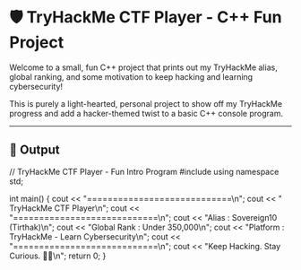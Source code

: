 # 🛡️ TryHackMe CTF Player - C++ Fun Project

Welcome to a small, fun C++ project that prints out my TryHackMe alias, global ranking, and some motivation to keep hacking and learning cybersecurity!

This is purely a light-hearted, personal project to show off my TryHackMe progress and add a hacker-themed twist to a basic C++ console program.

---

## 🧾 Output

// TryHackMe CTF Player - Fun Intro Program
#include <iostream>
using namespace std;

int main() {
    cout << "============================\n";
    cout << "   TryHackMe CTF Player\n";
    cout << "============================\n";
    cout << "Alias       : Sovereign10 (Tirthak)\n";
    cout << "Global Rank : Under 350,000\n";
    cout << "Platform    : TryHackMe - Learn Cybersecurity\n";
    cout << "============================\n";
    cout << "Keep Hacking. Stay Curious. 🕵️‍♂️\n";
    return 0;
}
